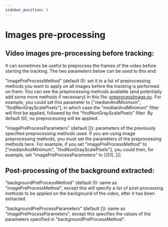 ```yaml
---
sidebar_position: 5
---
```


# Images pre-processing 


## Video images pre-processing before tracking:

It can sometimes be useful to preprocess the frames of the video before starting the tracking. The two parameters below can be used to this end:

"imagePreProcessMethod" (default 0): set it to a list of preprocessing methods you want to apply on all images before the tracking is performed on them. You can see the preprocessing methods available (and potentially add some more methods if necessary) in this file: [preprocessImage.py](https://github.com/oliviermirat/ZebraZoom/blob/master/zebrazoom/code/preprocessImage.py). For example, you could set this parameter to ["medianAndMinimum", "findNonGrayScalePixels"], in which case the "medianAndMinimum" filter will first be applied, followed by the "findNonGrayScalePixels" filter. By default (0), no preprocessing will be applied.

"imagePreProcessParameters" (default []): parameters of the previously specified preprocessing methods used. If you are using image preprocessing methods, you must set the parameters of the preprocessing methods here. For example, if you set "imagePreProcessMethod" to ["medianAndMinimum", "findNonGrayScalePixels"], you could then, for example, set "imagePreProcessParameters" to [[51], []].

## Post-processing of the background extracted:

"backgroundPreProcessMethod" (default 0): same as "imagePreProcessMethod", except this will specify a list of post-processing methods to be applied on the background of the video, after it has been extracted.

"backgroundPreProcessParameters" (default []): same as "imagePreProcessParameters", except this specifies the values of the parameters specified in "backgroundPreProcessMethod".